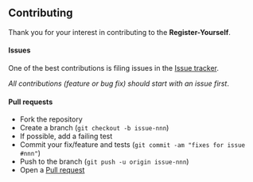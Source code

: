 ## Contributing

Thank you for your interest in contributing to the **Register-Yourself**.

#### Issues

One of the best contributions is filing issues in the [Issue tracker](https://github.com/Kvaibhav01/Register-Yourself/issues). 

_All contributions (feature or bug fix) should start with an issue first_.

#### Pull requests

- Fork the repository
- Create a branch (`git checkout -b issue-nnn`)
- If possible, add a failing test
- Commit your fix/feature and tests (`git commit -am "fixes for issue #nnn"`)
- Push to the branch (`git push -u origin issue-nnn`)
- Open a [Pull request](https://github.com/Kvaibhav01/Register-Yourself/pulls)


[issue-tracker]: https://github.com/Kvaibhav01/Register-Yourself/issues
[pull-request]: https://github.com/Kvaibhav01/Register-Yourself/pulls

